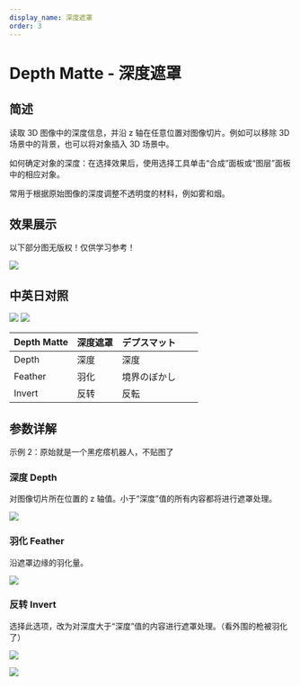 ```yaml
---
display_name: 深度遮罩
order: 3
---
```


# Depth Matte - 深度遮罩

## 简述

读取 3D 图像中的深度信息，并沿 z 轴在任意位置对图像切片。例如可以移除 3D 场景中的背景，也可以将对象插入 3D 场景中。

如何确定对象的深度：在选择效果后，使用选择工具单击“合成”面板或“图层”面板中的相应对象。

常用于根据原始图像的深度调整不透明度的材料，例如雾和烟。

## 效果展示

以下部分图无版权！仅供学习参考！

![](https://mir.yuelili.com/user/AE/effects/ext/3D-Channel-depth_matte1.jpg)

## 中英日对照

![](https://mir.yuelili.com/user/AE/effects/AE-Effects-3D-Channel-Depth_Matte.png)
![](https://mir.yuelili.com/user/AE/effects/AE-Effects-3D-Channel-Depth_Matte_cn.png)

| Depth Matte | 深度遮罩 | デプスマット |     |     |
| ----------- | -------- | ------------ | --- | --- |
| Depth       | 深度     | 深度         |     |     |
| Feather     | 羽化     | 境界のぼかし |     |     |
| Invert      | 反转     | 反転         |     |     |

## 参数详解

示例 2：原始就是一个黑疙瘩机器人，不贴图了

### 深度 Depth

对图像切片所在位置的 z 轴值。小于“深度”值的所有内容都将进行遮罩处理。

![](https://mir.yuelili.com/user/AE/effects/list/3D-Channel-Depth_Matte-1.png)

### 羽化 Feather

沿遮罩边缘的羽化量。

![](https://mir.yuelili.com/user/AE/effects/list/3D-Channel-Depth_Matte-2.png)

### 反转 Invert

选择此选项，改为对深度大于“深度”值的内容进行遮罩处理。（看外围的枪被羽化了）

![](https://mir.yuelili.com/user/AE/effects/list/3D-Channel-Depth_Matte-3.png)

![](https://mir.yuelili.com/user/AE/effects/ext/3D-Channel-depth_matte2.jpg)
